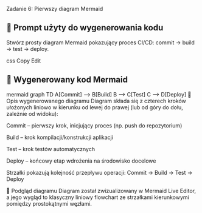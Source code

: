 Zadanie 6: Pierwszy diagram Mermaid

## 🔹 Prompt użyty do wygenerowania kodu

Stwórz prosty diagram Mermaid pokazujący proces CI/CD: commit → build → test → deploy.

css
Copy
Edit

## 🔹 Wygenerowany kod Mermaid

mermaid
graph TD
    A[Commit] --> B[Build]
    B --> C[Test]
    C --> D[Deploy]
🔹 Opis wygenerowanego diagramu
Diagram składa się z czterech kroków ułożonych liniowo w kierunku od lewej do prawej (lub od góry do dołu, zależnie od widoku):

Commit – pierwszy krok, inicjujący proces (np. push do repozytorium)

Build – krok kompilacji/konstrukcji aplikacji

Test – krok testów automatycznych

Deploy – końcowy etap wdrożenia na środowisko docelowe

Strzałki pokazują kolejność przepływu operacji: Commit → Build → Test → Deploy

🔹 Podgląd diagramu
Diagram został zwizualizowany w Mermaid Live Editor, a jego wygląd to klasyczny liniowy flowchart ze strzałkami kierunkowymi pomiędzy prostokątnymi węzłami.
